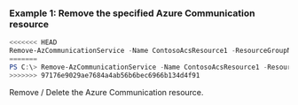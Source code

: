 ### Example 1: Remove the specified Azure Communication resource

```powershell
<<<<<<< HEAD
Remove-AzCommunicationService -Name ContosoAcsResource1 -ResourceGroupName ContosoResourceProvider1
=======
PS C:\> Remove-AzCommunicationService -Name ContosoAcsResource1 -ResourceGroupName ContosoResourceProvider1
>>>>>>> 97176e9029ae7684a4ab56b6bec6966b134d4f91
```

Remove / Delete the Azure Communication resource.
